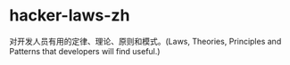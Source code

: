 # hacker-laws-zh
对开发人员有用的定律、理论、原则和模式。(Laws, Theories, Principles and Patterns that developers will find useful.)

